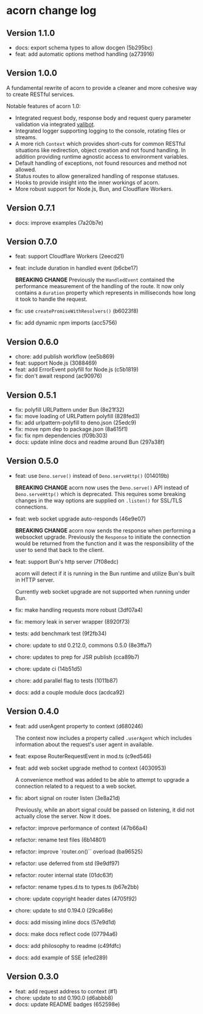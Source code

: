 # acorn change log

## Version 1.1.0

- docs: export schema types to allow docgen (5b295bc)
- feat: add automatic options method handling (a273916)

## Version 1.0.0

A fundamental rewrite of acorn to provide a cleaner and more cohesive way to
create RESTful services.

Notable features of acorn 1.0:

- Integrated request body, response body and request query parameter validation
  via integrated [valibot](https://valibot.dev/).
- Integrated logger supporting logging to the console, rotating files or
  streams.
- A more rich `Context` which provides short-cuts for common RESTful situations
  like redirection, object creation and not found handling. In addition
  providing runtime agnostic access to environment variables.
- Default handling of exceptions, not found resources and method not allowed.
- Status routes to allow generalized handling of response statuses.
- Hooks to provide insight into the inner workings of acorn.
- More robust support for Node.js, Bun, and Cloudflare Workers.

## Version 0.7.1

- docs: improve examples (7a20b7e)

## Version 0.7.0

- feat: support Cloudflare Workers (2eecd21)
- feat: include duration in handled event (b6cbe17)

  **BREAKING CHANGE** Previously the `HandledEvent` contained the performance
  measurement of the handling of the route. It now only contains a `duration`
  property which represents in milliseconds how long it took to handle the
  request.

- fix: use `createPromiseWithResolvers()` (b6023f8)
- fix: add dynamic npm imports (acc5756)

## Version 0.6.0

- chore: add publish workflow (ee5b869)
- feat: support Node.js (3088469)
- feat: add ErrorEvent polyfill for Node.js (c5b1819)
- fix: don't await respond (ac90976)

## Version 0.5.1

- fix: polyfill URLPattern under Bun (8e21f32)
- fix: move loading of URLPattern polyfill (828fed3)
- fix: add urlpattern-polyfill to deno.json (25edc9)
- fix: move npm dep to package.json (8a615f1)
- fix: fix npm dependencies (f09b303)
- docs: update inline docs and readme around Bun (297a38f)

## Version 0.5.0

- feat: use `Deno.serve()` instead of `Deno.serveHttp()` (014019b)

  **BREAKING CHANGE** acorn now uses the `Deno.serve()` API instead of
  `Deno.serveHttp()` which is deprecated. This requires some breaking changes in
  the way options are supplied on `.listen()` for SSL/TLS connections.

- feat: web socket upgrade auto-responds (46e9e07)

  **BREAKING CHANGE** acorn now sends the response when performing a websocket
  upgrade. Previously the `Response` to initiate the connection would be
  returned from the function and it was the responsibility of the user to send
  that back to the client.

- feat: support Bun's http server (7f08edc)

  acorn will detect if it is running in the Bun runtime and utilize Bun's built
  in HTTP server.

  Currently web socket upgrade are not supported when running under Bun.

- fix: make handling requests more robust (3df07a4)
- fix: memory leak in server wrapper (8920f73)
- tests: add benchmark test (9f2fb34)
- chore: update to std 0.212.0, commons 0.5.0 (8e3ffa7)
- chore: updates to prep for JSR publish (cca89b7)
- chore: update ci (14b51d5)
- chore: add parallel flag to tests (1011b87)
- docs: add a couple module docs (acdca92)

## Version 0.4.0

- feat: add userAgent property to context (d680246)

  The context now includes a property called `.userAgent` which includes
  information about the request's user agent in available.

- feat: expose RouterRequestEvent in mod.ts (c9ed546)

- feat: add web socket upgrade method to context (4030953)

  A convenience method was added to be able to attempt to upgrade a connection
  related to a request to a web socket.

- fix: abort signal on router listen (3e8a21d)

  Previously, while an abort signal could be passed on listening, it did not
  actually close the server. Now it does.

- refactor: improve performance of context (47b66a4)
- refactor: rename test files (6b14801)
- refactor: improve `router.on()`` overload (ba96525)
- refactor: use deferred from std (9e9df97)
- refactor: router internal state (01dc63f)
- refactor: rename types.d.ts to types.ts (b67e2bb)
- chore: update copyright header dates (4705f92)
- chore: update to std 0.194.0 (29ca68e)
- docs: add missing inline docs (57e9d1d)
- docs: make docs reflect code (07794a6)
- docs: add philosophy to readme (c49fdfc)
- docs: add example of SSE (e1ed289)

## Version 0.3.0

- feat: add request address to context (#1)
- chore: update to std 0.190.0 (d6abbb8)
- docs: update README badges (652598e)

